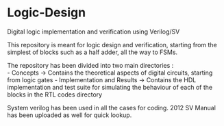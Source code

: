 # Logic-Design
Digital logic implementation and verification using Verilog/SV

This repository is meant for logic design and verification, starting from the simplest of blocks such as a half adder, all the way to FSMs.

The repository has been divided into two main directories :  
    - Concepts -> Contains the theoretical aspects of digital circuits, starting from logic gates
    - Implementation and Results -> Contains the HDL implementation and test suite for simulating the behaviour of each of the blocks in the RTL codes directory

System verilog has been used in all the cases for coding. 2012 SV Manual has been uploaded as well for quick lookup.
